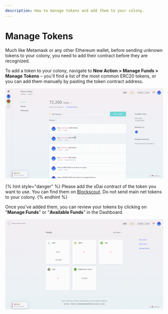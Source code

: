 ```yaml
---
description: How to manage tokens and add them to your colony.
---
```


# Manage Tokens

Much like Metamask or any other Ethereum wallet, before sending unknown tokens to your colony, you need to add their contract before they are recognized.

To add a token to your colony, navigate to **New Action > Manage Funds > Manage Tokens** – you'll find a list of the most common ERC20 tokens, or you can add them manually by pasting the token contract address.

![Adding tokens to your colony.](../assets/ManageTokens.gif)

{% hint style="danger" %}
Please add the xDai contract of the token you want to use. You can find them on [Blockscout](https://blockscout.com/poa/xdai/). Do not send main net tokens to your colony.
{% endhint %}

Once you've added them, you can review your tokens by clicking on "**Manage Funds**" or "**Available Funds**" in the Dashboard.

![](../assets/123.png)
